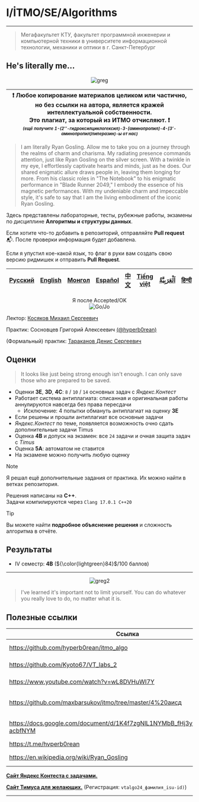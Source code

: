 # I/İTMO/SE/Algorithms

---
> Мегафакультет КТУ, факультет программной инженерии и компьютерной техники в университете информационной технологии, механики и оптики в г. Санкт-Петербург
## He's literally me...

<p align="center">
    <img src="https://i.giphy.com/media/v1.Y2lkPTc5MGI3NjExbmlyNTFyeHNsMjhmZTNpNWxrc2l6amtjdjFnbHpqZThpeGd5cmhlbyZlcD12MV9pbnRlcm5hbF9naWZfYnlfaWQmY3Q9Zw/N8uutOwabFDcmsuPkp/giphy.gif" alt="greg"/>
</p>

| :exclamation: <b>Любое копирование материалов целиком или частично,<br>но без ссылки на автора, является кражей интеллектуальной собственности.<br>Это плагиат, за который из ИТМО отчисляют.</b> :exclamation:<br><sub><sup><i>(ещё получите 1-(2’’-гидроксилциклогексил)-3-[аминопропил]-4-[3’-аминопропил]пиперазин)-ы от нас)</sup></sub></b> |
|---------------------------------------------------------------------------------------------------------------------------------------------------------------------------------------------------------------------------------------------------------------------------------------------------------------------------------------------------|
> I am literally Ryan Gosling. Allow me to take you on a journey through the realms of charm and charisma. My radiating presence commands attention, just like Ryan Gosling on the silver screen. With a twinkle in my eye, I effortlessly captivate hearts and minds, just as he does. Our shared enigmatic allure draws people in, leaving them longing for more. From his classic roles in "The Notebook" to his enigmatic performance in "Blade Runner 2049," I embody the essence of his magnetic performances. With my undeniable charm and impeccable style, it's safe to say that I am the living embodiment of the iconic Ryan Gosling.

Здесь представлены лабораторные, тесты, рубежные работы, экзамены по дисциплине **Алгоритмы и структуры данных**.

Если хотите что-то добавить в репозиторий, отправляйте **Pull request** :mailbox_with_mail:. После проверки информация будет добавлена.

Если я упустил кое-какой язык, то флаг в руки вам создать свою версию ридмишек и отправить **Pull Request**.

| [<strong>Русский</strong>](https://github.com/XVIIStarPlatinum/itmo/blob/master/Software%20Engineering/README.md) | [<strong>English</strong>](https://github.com/XVIIStarPlatinum/itmo/blob/master/Software%20Engineering/.docs/README_EN.md) | [<strong>Монгол</strong>](https://github.com/XVIIStarPlatinum/itmo/blob/master/Software%20Engineering/.docs/README_MN.md) | [<strong>Español</strong>](https://github.com/XVIIStarPlatinum/itmo/blob/master/Software%20Engineering/.docs/README_ES.md) | [<strong>中文</strong>](https://github.com/XVIIStarPlatinum/itmo/blob/master/Software%20Engineering/.docs/README_CN.md) | [<strong>Tiếng việt</strong>](https://github.com/XVIIStarPlatinum/itmo/blob/master/Software%20Engineering/.docs/README_VN.md) | [<strong><p dir="rtl" lang="ar">اَلْعَرَبِيَّةُ</p></strong>](https://github.com/XVIIStarPlatinum/itmo/blob/master/Software%20Engineering/.docs/README_AR.md) | [<strong>हिन्दी</strong>](https://github.com/XVIIStarPlatinum/itmo/blob/master/Software%20Engineering/.docs/README_IN.md) |
|-------------------------------------------------------------------------------------------------------------------|----------------------------------------------------------------------------------------------------------------------------|---------------------------------------------------------------------------------------------------------------------------|----------------------------------------------------------------------------------------------------------------------------|-----------------------------------------------------------------------------------------------------------------------|-------------------------------------------------------------------------------------------------------------------------------|---------------------------------------------------------------------------------------------------------------------------------------------------------------|---------------------------------------------------------------------------------------------------------------------------|

<p align="center">
    Я после Accepted/OK<br>
    <img src="https://media1.tenor.com/m/I-JZtUVrKIYAAAAC/gojo-satoru-jujutsu-kaisen.gif" alt="Go/Jo"/>
</p>

Лектор: [Косяков Михаил Сергеевич](https://my.itmo.ru/persons/139799)

Практик: Сосновцев Григорий Алексеевич [(@hyperb0rean)](https://github.com/hyperb0rean)

(Формальный) практик: [Тараканов Денис Сергеевич](https://my.itmo.ru/persons/173960)

## Оценки
> It looks like just being strong enough isn't enough. I can only save those who are prepared to be saved.
- Оценки **3E**, **3D**, **4C**: `8` / `10` / `14` основных задач с *Яндекс.Контест*
- Работает система антиплагиата: списанная и оригинальная работы аннулируются навсегда без права пересдачи
    - Исключение: 4 попытки обмануть антиплагиат на оценку **3Е**
- Если решены и прошли антиплагиат все основные задачи
- *Яндекс.Контест* по теме, появляется возможность очно сдать дополнительные задачи Timus
- Оценка **4B** и допуск на экзамен: все `24` задачи и очная защита задач с *Timus*
- Оценка **5A**: автоматом не ставится
- На экзамене можно получить любую оценку

> [!NOTE]
> Я решал ещё дополнительные задания от практика. Их можно найти в ветках репозитория.

Решения написаны на **C++**. \
Задачи компилируются через `Clang 17.0.1 C++20`

> [!TIP]
> Вы можете найти **подробное объяснение решения** и сложность алгоритма в отчёте.

## Результаты
- IV семестр: **4B** (${\color{lightgreen}84}$/100 баллов)
---

<p align="center">
    <img src="https://i.giphy.com/media/v1.Y2lkPTc5MGI3NjExOG04dzZ3enFjOW84amF5OHM1OWZ0Mml1cDd2YjFhODdqMXFleGZ3YSZlcD12MV9pbnRlcm5hbF9naWZfYnlfaWQmY3Q9Zw/3o7bug2wkdhpf7kbFS/giphy.gif" alt="greg2"/>
</p>

> I've learned it's important not to limit yourself. You can do whatever you really love to do, no matter what it is.

## Полезные ссылки <a name="links"></a>
| Ссылка                                                                          | Описание                                          |
|---------------------------------------------------------------------------------|---------------------------------------------------|
| https://github.com/hyperb0rean/itmo_algo                                        | Примеры код от Грега                              |
| https://github.com/Kyoto67/VT_labs_2                                            | Лабы от главного гуля ИТМО                        |
| https://www.youtube.com/watch?v=wL8DVHuWI7Y                                     | Не требует объяснении                             |
| https://github.com/maxbarsukov/itmo/tree/master/4%20аисд                        | Лабы от барсука (без тимуса потому что он барсук) |
| https://docs.google.com/document/d/1K4f7zgNlL1NYMbB_fHj3yHWwtFTuCFFfFEI-acbfNYM | (НЕДО)Расписанные билеты для экзамена от меня     |
| https://t.me/hvperb0rean                                                        | Канал Грега                                       |
| https://en.wikipedia.org/wiki/Ryan_Gosling                                      | Воплощение мужского идеала                        |

[**Сайт Яндекс Контеста с задачами.**](https://contest.yandex.ru/contest/35179/problems/)

[**Сайт Тимуса для желающих.**](https://acm.timus.ru/) (Регистрация: `vtalgo24_фамилия_isu-id)`)

---

